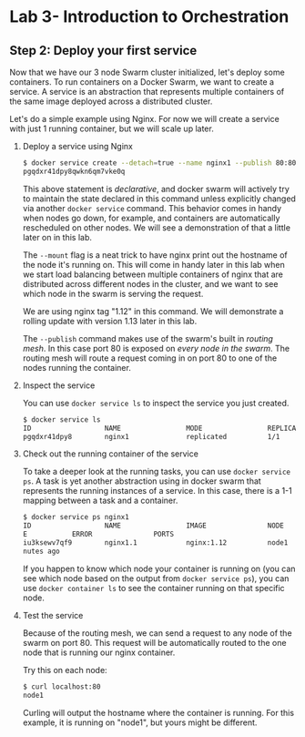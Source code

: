 # Lab 3- Introduction to Orchestration

## Step 2: Deploy your first service

Now that we have our 3 node Swarm cluster initialized, let's deploy some containers. To run containers on a Docker Swarm, we want to create a service. A service is an abstraction that represents multiple containers of the same image deployed across a distributed cluster.

Let's do a simple example using Nginx. For now we will create a service with just 1 running container, but we will scale up later.

1. Deploy a service using Nginx

    ```sh
    $ docker service create --detach=true --name nginx1 --publish 80:80  --mount source=/etc/hostname,target=/usr/share/nginx/html/index.html,type=bind,ro nginx:1.12
    pgqdxr41dpy8qwkn6qm7vke0q
    ```

    This above statement is *declarative*, and docker swarm will actively try to maintain the state declared in this command unless explicitly changed via another `docker service` command. This behavior comes in handy when nodes go down, for example, and containers are automatically rescheduled on other nodes. We will see a demonstration of that a little later on in this lab.

    The `--mount` flag is a neat trick to have nginx print out the hostname of the node it's running on. This will come in handy later in this lab when we start load balancing between multiple containers of nginx that are distributed across different nodes in the cluster, and we want to see which node in the swarm is serving the request.

    We are using nginx tag "1.12" in this command. We will demonstrate a rolling update with version 1.13 later in this lab.

    The `--publish` command makes use of the swarm's built in *routing mesh*. In this case port 80 is exposed on *every node in the swarm*. The routing mesh will route a request coming in on port 80 to one of the nodes running the container.

1. Inspect the service

    You can use `docker service ls` to inspect the service you just created.

    ```sh
    $ docker service ls
    ID                  NAME                MODE                REPLICAS            IMAGE               PORTS
    pgqdxr41dpy8        nginx1              replicated          1/1                 nginx:1.12          *:80->80/tcp
    ```

1. Check out the running container of the service

    To take a deeper look at the running tasks, you can use `docker service ps`. A task is yet another abstraction using in docker swarm that represents the running instances of a service. In this case, there is a 1-1 mapping between a task and a container.

    ```sh
    $ docker service ps nginx1
    ID                  NAME                IMAGE               NODE                DESIRED STATE       CURRENT STAT
    E           ERROR               PORTS
    iu3ksewv7qf9        nginx1.1            nginx:1.12          node1               Running             Running 8 mi
    nutes ago
    ```

    If you happen to know which node your container is running on (you can see which node based on the output from `docker service ps`), you can use `docker container ls` to see the container running on that specific node.

1. Test the service

    Because of the routing mesh, we can send a request to any node of the swarm on port 80. This request will be automatically routed to the one node that is running our nginx container.

    Try this on each node:

    ```sh
    $ curl localhost:80
    node1
    ```

    Curling will output the hostname where the container is running. For this example, it is running on "node1", but yours might be different.

